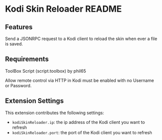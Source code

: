 # Kodi Skin Reloader README

## Features

Send a JSONRPC request to a Kodi client to reload the skin when ever a file is saved.

## Requirements

ToolBox Script (script.toolbox) by phil65

Allow remote control via HTTP in Kodi must be enabled with no Username or Password.

## Extension Settings

This extension contributes the following settings:

* `kodiSkinReloader.ip`: the ip address of the Kodi client you want to refresh
* `kodiSkinReloader.port`: the port of the Kodi client you want to refresh



